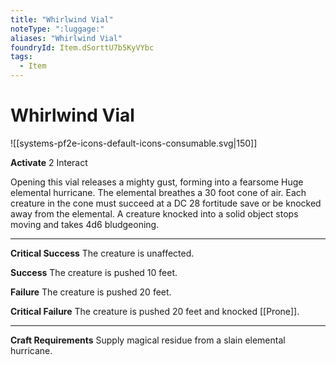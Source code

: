 ```yaml
---
title: "Whirlwind Vial"
noteType: ":luggage:"
aliases: "Whirlwind Vial"
foundryId: Item.dSorttU7b5KyVYbc
tags:
  - Item
---
```


# Whirlwind Vial
![[systems-pf2e-icons-default-icons-consumable.svg|150]]

**Activate** 2 Interact

Opening this vial releases a mighty gust, forming into a fearsome Huge elemental hurricane. The elemental breathes a 30 foot cone of air. Each creature in the cone must succeed at a DC 28 fortitude save or be knocked away from the elemental. A creature knocked into a solid object stops moving and takes 4d6 bludgeoning.

* * *

**Critical Success** The creature is unaffected.

**Success** The creature is pushed 10 feet.

**Failure** The creature is pushed 20 feet.

**Critical Failure** The creature is pushed 20 feet and knocked [[Prone]].

* * *

**Craft Requirements** Supply magical residue from a slain elemental hurricane.
